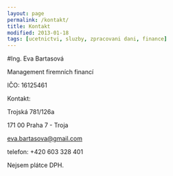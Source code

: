 ```yaml
---
layout: page
permalink: /kontakt/
title: Kontakt
modified: 2013-01-18
tags: [ucetnictvi, sluzby, zpracovani dani, finance]
---
```


#Ing. Eva Bartasová


Management firemních financí


IČO: 16125461


Kontakt:


Trojská 781/126a


171 00 Praha 7 - Troja


[eva.bartasova@gmail.com](mailto:eva.bartasova@gmail.com)


telefon: +420 603 328 401


Nejsem plátce DPH.
